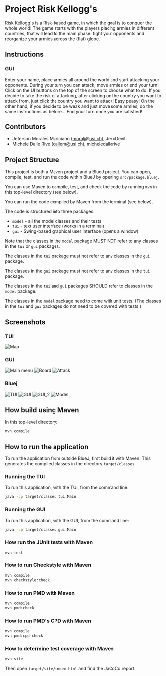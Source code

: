 # Project Risk Kellogg's

Risk Kellogg's is a Risk-based game, in which the goal is to conquer the whole world!
The game starts with the players placing armies in different countries, that will lead to the main phase: fight your opponents and reorganize your armies across the (flat) globe.

## Instructions

### GUI
Enter your name, place armies all around the world and start attacking your opponents.
During your turn you can attack, move armies or end your turn! 
Click on the UI buttons on the top of the screen to choose what to do.
If you decide to take the risk of attacking, after clicking on the country you want to attack from, just click the country you want to attack! Easy peasy!
On the other hand, if you decide to be weak and just move some armies, do the same instructions as before...
End your turn once you are satisfied!

## Contributors

* Jeferson Morales Mariciano (moralj@usi.ch), JekxDevil
* Michele Dalle Rive (dallem@usi.ch), micheledallerive

## Project Structure

This project is both a Maven project and a BlueJ project.
You can open, compile, test, and run the code within BlueJ
by opening `src/package.bluej`.

You can use Maven to compile, test, and check the code
by running `mvn` in this top-level directory (see below).

You can run the code compiled by Maven from the terminal (see below).

The code is structured into three packages:

* `model` - all the model classes and their tests
* `tui` - text user interface (works in a terminal)
* `gui` - Swing-based graphical user interface (opens a window)

Note that the classes in the `model` package MUST NOT refer to any
classes in the `tui` or `gui` packages.

The classes in the `tui` package must not refer to any classes in the `gui` package.

The classes in the `gui` package must not refer to any classes in the `tui` package.

The classes in the `tui` and `gui` packages SHOULD refer to classes in the `model` package.

The classes in the `model` package need to come with unit tests.
(The classes in the `tui` and `gui` packages do not need to be covered with tests.)

## Screenshots

### TUI
![Map](screenshots/tui_map.png)

### GUI
![Main menu](screenshots/game_menu.png)
![Board](screenshots/Move1.png)
![Attack](screenshots/background_with_instruction.png)

### Bluej
![TUI](screenshots/tui.png)
![GUI](screenshots/gui_components.png)
![GUI_2](screenshots/gui_views.png)
![Model](screenshots/model_tree.png)

## How build using Maven

In this top-level directory:

```bash
mvn compile
```

## How to run the application

To run the application from outside BlueJ, first build it with Maven.
This generates the compiled classes in the directory `target/classes`.

### Running the TUI

To run this application, with the TUI, from the command line:

```bash
java -cp target/classes tui.Main
```

### Running the GUI

To run this application, with the GUI, from the command line:

```bash
java -cp target/classes gui.Main
```

### How run the JUnit tests with Maven

```bash
mvn test
```

### How to run Checkstyle with Maven

```bash
mvn compile
mvn checkstyle:check
```

### How to run PMD with Maven

```bash
mvn compile
mvn pmd:check
```

### How to run PMD's CPD with Maven

```bash
mvn compile
mvn pmd:cpd-check
```

### How to determine test coverage with Maven

```bash
mvn site
```

Then open `target/site/index.html` and find the JaCoCo report.
